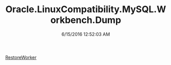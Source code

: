 ﻿---
title: Oracle.LinuxCompatibility.MySQL.Workbench.Dump
date: 6/15/2016 12:52:03 AM
---

[RestoreWorker](T-Oracle.LinuxCompatibility.MySQL.Workbench.Dump.RestoreWorker.html)
